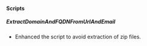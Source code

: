 
#### Scripts
##### ExtractDomainAndFQDNFromUrlAndEmail
- Enhanced the script to avoid extraction of zip files.
